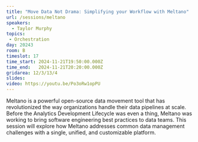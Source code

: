 ```yaml
---
title: "Move Data Not Drama: Simplifying your Workflow with Meltano"
url: /sessions/meltano
speakers:
  - Taylor Murphy
topics:
 - Orchestration
day: 20243
room: B
timeslot: 17
time_start: 2024-11-21T19:50:00.000Z
time_end:   2024-11-21T20:20:00.000Z
gridarea: 12/3/13/4
slides: 
video: https://youtu.be/Po3oRw1opPU
---
```


Meltano is a powerful open-source data movement tool that has revolutionized the way organizations handle their data pipelines at scale. Before the Analytics Development Lifecycle was even a thing, Meltano was working to bring software engineering best practices to data teams. This session will explore how Meltano addresses common data management challenges with a single, unified, and customizable platform.

